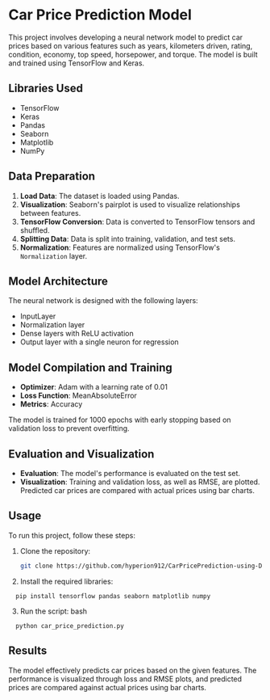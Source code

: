 # Car Price Prediction Model

This project involves developing a neural network model to predict car prices based on various features such as years, kilometers driven, rating, condition, economy, top speed, horsepower, and torque. The model is built and trained using TensorFlow and Keras.

## Libraries Used

- TensorFlow
- Keras
- Pandas
- Seaborn
- Matplotlib
- NumPy

## Data Preparation

1. **Load Data**: The dataset is loaded using Pandas.
2. **Visualization**: Seaborn's pairplot is used to visualize relationships between features.
3. **TensorFlow Conversion**: Data is converted to TensorFlow tensors and shuffled.
4. **Splitting Data**: Data is split into training, validation, and test sets.
5. **Normalization**: Features are normalized using TensorFlow's `Normalization` layer.

## Model Architecture

The neural network is designed with the following layers:
- InputLayer
- Normalization layer
- Dense layers with ReLU activation
- Output layer with a single neuron for regression

## Model Compilation and Training

- **Optimizer**: Adam with a learning rate of 0.01
- **Loss Function**: MeanAbsoluteError
- **Metrics**: Accuracy

The model is trained for 1000 epochs with early stopping based on validation loss to prevent overfitting.

## Evaluation and Visualization

- **Evaluation**: The model's performance is evaluated on the test set.
- **Visualization**: Training and validation loss, as well as RMSE, are plotted. Predicted car prices are compared with actual prices using bar charts.

## Usage

To run this project, follow these steps:

1. Clone the repository:
   ```bash
   git clone https://github.com/hyperion912/CarPricePrediction-using-DL.git
2. Install the required libraries:
```
  pip install tensorflow pandas seaborn matplotlib numpy
```
3. Run the script:
bash
```
  python car_price_prediction.py
```
## Results

The model effectively predicts car prices based on the given features. The performance is visualized through loss and RMSE plots, and predicted prices are compared against actual prices using bar charts.

